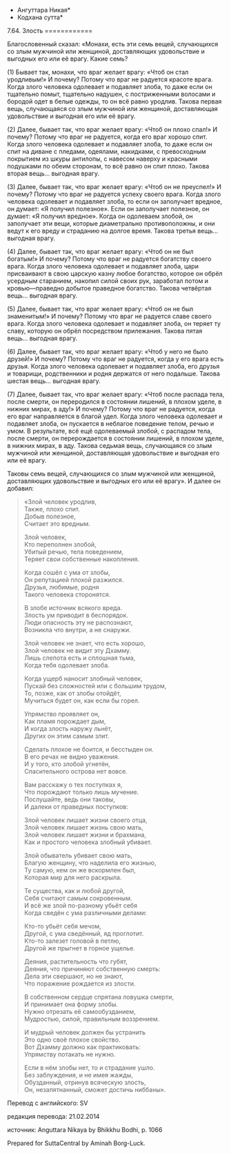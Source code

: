 * Ангуттара Никая*
* Кодхана сутта*

7\.64\. Злость
\=\=\=\=\=\=\=\=\=\=\=\=

Благословенный сказал: «Монахи, есть эти семь вещей, случающихся со злым мужчиной или женщиной, доставляющих удовольствие и выгодных его или её врагу\. Какие семь?

\(1\) Бывает так, монахи, что враг желает врагу: «Чтоб он стал уродливым\!» И почему? Потому что враг не радуется красоте врага\. Когда злого человека одолевает и подавляет злоба, то даже если он тщательно помыт, тщательно надушен, с постриженными волосами и бородой одет в белые одежды, то он всё равно уродлив\. Такова первая вещь, случающаяся со злым мужчиной или женщиной, доставляющая удовольствие и выгодная его или её врагу\.

\(2\) Далее, бывает так, что враг желает врагу: «Чтоб он плохо спал\!» И почему? Потому что враг не радуется, когда его враг хорошо спит\. Когда злого человека одолевает и подавляет злоба, то даже если он спит на диване с пледами, одеялами, накидками, с превосходным покрытием из шкуры антилопы, с навесом наверху и красными подушками по обеим сторонам, то всё равно он спит плохо\. Такова вторая вещь… выгодная врагу\.

\(3\) Далее, бывает так, что враг желает врагу: «Чтоб он не преуспел\!» И почему? Потому что враг не радуется успеху своего врага\. Когда злого человека одолевает и подавляет злоба, то если он заполучает вредное, он думает: «Я получил полезное»\. Если он заполучает полезное, он думает: «Я получил вредное»\. Когда он одолеваем злобой, он заполучает эти вещи, которые диаметрально противоположны, и они ведут к его вреду и страданию на долгое время\. Такова третья вещь… выгодная врагу\.

\(4\) Далее, бывает так, что враг желает врагу: «Чтоб он не был богатым\!» И почему? Потому что враг не радуется богатству своего врага\. Когда злого человека одолевает и подавляет злоба, цари присваивают в свою царскую казну любое богатство, которое он обрёл усердным старанием, накопил силой своих рук, заработал потом и кровью—праведно добытое праведное богатство\. Такова четвёртая вещь… выгодная врагу\.

\(5\) Далее, бывает так, что враг желает врагу: «Чтоб он не был знаменитым\!» И почему? Потому что враг не радуется славе своего врага\. Когда злого человека одолевает и подавляет злоба, он теряет ту славу, которую он обрёл посредством прилежания\. Такова пятая вещь… выгодная врагу\.

\(6\) Далее, бывает так, что враг желает врагу: «Чтоб у него не было друзей\!» И почему? Потому что враг не радуется, когда у его врага есть друзья\. Когда злого человека одолевает и подавляет злоба, его друзья и товарищи, родственники и родня держатся от него подальше\. Такова шестая вещь… выгодная врагу\.

\(7\) Далее, бывает так, что враг желает врагу: «Чтоб после распада тела, после смерти, он переродился в состоянии лишений, в плохом уделе, в нижних мирах, в аду\!» И почему? Потому что враг не радуется, когда его враг направляется в благой удел\. Когда злого человека одолевает и подавляет злоба, он пускается в неблагое поведение телом, речью и умом\. В результате, всё ещё одолеваемый злобой, с распадом тела, после смерти, он перерождается в состоянии лишений, в плохом уделе, в нижних мирах, в аду\. Такова седьмая вещь, случающаяся со злым мужчиной или женщиной, доставляющая удовольствие и выгодная его или её врагу\.

Таковы семь вещей, случающихся со злым мужчиной или женщиной, доставляющих удовольствие и выгодных его или её врагу»\. И далее он добавил:

> «Злой человек уродлив,  
> Также, плохо спит\.  
> Добыв полезное,  
> Считает это вредным\.  
>   
> Злой человек,  
> Кто переполнен злобой,  
> Убитый речью, тела поведением,  
> Теряет свои собственные накопления\.  
>   
> Когда сошёл с ума от злобы,  
> Он репутацией плохой разжился\.  
> Друзья, любимые, родня  
> Такого человека сторонятся\.  
>   
> В злобе источник всякого вреда\.  
> Злость ум приводит в беспорядок\.  
> Люди опасность эту не распознают,  
> Возникла что внутри, а не снаружи\.  
>   
> Злой человек не знает, что есть хорошо,  
> Злой человек не видит эту Дхамму\.  
> Лишь слепота есть и сплошная тьма,  
> Когда тебя одолевает злоба\.  
>   
> Когда ущерб наносит злобный человек,  
> Пускай без сложностей или с большим трудом,  
> То, позже, как от злобы отойдёт,  
> Мучиться будет он, как если бы горел\.  
>   
> Упрямство проявляет он,  
> Как пламя порождает дым,  
> И когда злость наружу льнёт,  
> Других он этим самым злит\.  
>   
> Сделать плохое не боится, и бесстыден он\.  
> В его речах не видно уважения\.  
> И у того, кто злобой угнетён,  
> Спасительного острова нет вовсе\.  
>   
> Вам расскажу о тех поступках я,  
> Что порождают только лишь мучение\.  
> Послушайте, ведь они таковы,  
> И далеки от праведных поступков:  
>   
> Злой человек лишает жизни своего отца,  
> Злой человек лишает жизнь свою мать,  
> Злой человек лишает жизни и брахмана,  
> Как и простого человека злобный убивает\.  
>   
> Злой обыватель убивает свою мать,  
> Благую женщину, что наделила его жизнью,  
> Ту самую, кем он же вскормлен был,  
> Которая мир для него раскрыла\.  
>   
> Те существа, как и любой другой,  
> Себя считают самым сокровенным\.  
> И всё же злой по\-разному убьёт себя  
> Когда сведён с ума различными делами:  
>   
> Кто\-то убьёт себя мечом,  
> Другой, с ума сведённый, яд проглотит\.  
> Кто\-то залезет головой в петлю,  
> Другой же прыгнет в горное ущелье\.  
>   
> Деяния, растительность что губят,  
> Деяния, что причиняют собственную смерть:  
> Дела эти свершают, но не знают,  
> Что поражение рождается из злости\.  
>   
> В собственном сердце спрятана ловушка смерти,  
> И принимает она форму злобы\.  
> Нужно отрезать её самообузданием,  
> Мудростью, силой, правильным воззрением\.  
>   
> И мудрый человек должен бы устранить  
> Это одно своё плохое свойство\.  
> Вот Дхамму должно как практиковать:  
> Упрямству потакать не нужно\.  
>   
> Если в нём злобы нет, то и страдание ушло\.  
> Без заблуждения, и не имея жажды,  
> Обузданный, отринув всяческую злость,  
> Он, незапятнанный, сможет достичь ниббаны»\.

Перевод с английского: SV

редакция перевода: 21\.02\.2014

источник: Anguttara Nikaya by Bhikkhu Bodhi, p\. 1066

Prepared for SuttaCentral by Aminah Borg\-Luck\.